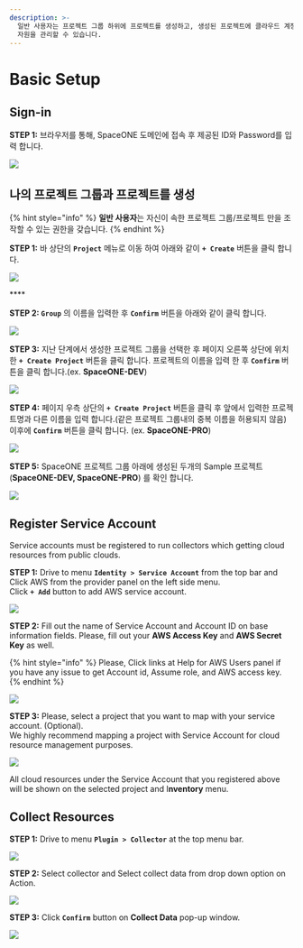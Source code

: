 ```yaml
---
description: >-
  일반 사용자는 프로젝트 그룹 하위에 프로젝트를 생성하고, 생성된 프로젝트에 클라우드 계정(Service Account)를 등록하는 것으로
  자원을 관리할 수 있습니다.
---
```


# Basic Setup

## Sign-in

**STEP 1:** 브라우저를 통해, SpaceONE 도메인에 접속 후 제공된 ID와 Password를 입력 합니다. 

![](.gitbook/assets/signin_as_user2.png)



## **나의 프로젝트 그룹과 프로젝트를 생성**

{% hint style="info" %}
**일반 사용자**는 자신이 속한 프로젝트 그룹/프로젝트 만을 조작할 수 있는 권한을 갖습니다. 
{% endhint %}

**STEP 1:** 바 상단의  **`Project`** 메뉴로 이동 하여 아래와 같이  **`+ Create`** 버튼을 클릭 합니다. 

![](.gitbook/assets/screen-shot-2021-02-05-at-14.43.06.png)

\*\*\*\*

**STEP 2:   `Group`** 의 이름을 입력한 후 **`Confirm`** 버튼을 아래와 같이 클릭 합니다. 

![](.gitbook/assets/create_project_group_spaceone.png)

**STEP 3:** 지난 단계에서 생성한 프로젝트 그룹을 선택한 후 페이지 오른쪽 상단에 위치한 **`+ Create Project`** 버튼을 클릭 합니다. 프로젝트의 이름을 입력 한 후 **`Confirm`** 버튼을 클릭 합니다.\(ex. **SpaceONE-DEV**\)

![](.gitbook/assets/create_project_spaceone_dev.png)

**STEP 4:** 페이지 우측 상단의 **`+ Create Project`** 버튼을 클릭 후 앞에서 입력한 프로젝트명과 다른 이름을 입력 합니다.\(같은 프로젝트 그룹내의 중복 이름을 허용되지 않음\) 이후에 **`Confirm`** 버튼을 클릭 합니다. \(ex. **SpaceONE-PRO**\)

![](.gitbook/assets/create_project_spaceone_prd.png)

**STEP 5:**  SpaceONE 프로젝트 그룹 아래에 생성된 두개의 Sample 프로젝트 \(**SpaceONE-DEV, SpaceONE-PRO**\) 를   확인 합니다. 

![](.gitbook/assets/list_spaceone_projects.png)

## Register Service Account

Service accounts must be registered to run collectors which getting cloud resources from public clouds.

  
**STEP 1:** Drive to menu **`Identity > Service Account`** from the top bar and Click AWS from the provider panel on the left side menu.  
Click **`+ Add`** button to add AWS service account. 

![](.gitbook/assets/select_service_account_as_aws.png)

**STEP 2:** Fill out the name of Service Account and Account ID on base information fields. Please, fill out your **AWS Access Key** and **AWS Secret Key** as well. 

{% hint style="info" %}
Please, Click links at Help for AWS Users panel if you have any issue to get Account id, Assume role, and AWS access key. 
{% endhint %}

![](.gitbook/assets/screen-shot-2021-02-05-at-15.54.03.png)

**STEP 3:** Please, select a project that you want to map with your service account. \(Optional\).   
We highly recommend mapping a project with Service Account for cloud resource management purposes.

![](.gitbook/assets/attach_account_to_project.png)

All cloud resources under the Service Account that you registered above will be shown on the selected project and  I**nventory** menu.

## Collect Resources

**STEP 1:** Drive to menu **`Plugin > Collector`**  at the top menu bar. 

![](.gitbook/assets/screen-shot-2021-02-05-at-16.04.34.png)

**STEP 2:**  Select collector and  Select collect data from drop down option on Action. 

![](.gitbook/assets/collect_data.png)

**STEP 3:**  Click **`Confirm`** button on **Collect Data** pop-up window.

![](.gitbook/assets/screen-shot-2021-02-05-at-16.19.58.png)

